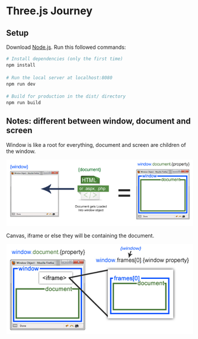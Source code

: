 # Three.js Journey

## Setup
Download [Node.js](https://nodejs.org/en/download/).
Run this followed commands:

``` bash
# Install dependencies (only the first time)
npm install

# Run the local server at localhost:8080
npm run dev

# Build for production in the dist/ directory
npm run build
```

## Notes: different between window, document and screen

Window is like a root for everything, document and screen are children of the window.

![window versus document](./img/window_ref_1.jpg)

Canvas, iframe or else they will be containing the document.

![iframe versus document](./img/window_ref_2.jpg)